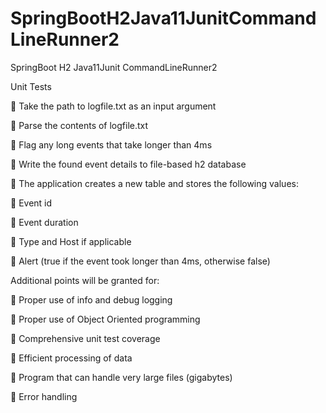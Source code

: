 # SpringBootH2Java11JunitCommandLineRunner2
SpringBoot H2 Java11Junit CommandLineRunner2

Unit Tests

 Take the path to logfile.txt as an input argument

 Parse the contents of logfile.txt

 Flag any long events that take longer than 4ms

 Write the found event details to file-based h2 database

 The application creates a new table and stores the following values:

 Event id

 Event duration

 Type and Host if applicable

 Alert (true if the event took longer than 4ms, otherwise false)

Additional points will be granted for:

 Proper use of info and debug logging

 Proper use of Object Oriented programming

 Comprehensive unit test coverage

 Efficient processing of data

 Program that can handle very large files (gigabytes)

 Error handling
